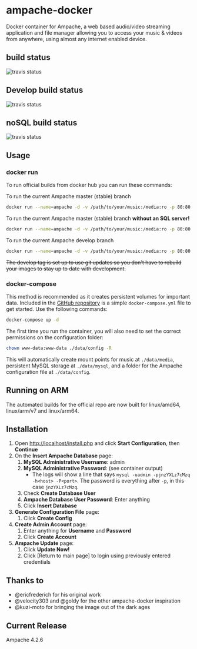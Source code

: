 # ampache-docker

Docker container for Ampache, a web based audio/video streaming application and file manager allowing you to access your music & videos from anywhere, using almost any internet enabled device.

## build status

![travis status](https://travis-ci.org/ampache/ampache-docker.svg?branch=master)

## Develop build status

![travis status](https://travis-ci.org/ampache/ampache-docker.svg?branch=develop)

## noSQL build status

![travis status](https://travis-ci.org/ampache/ampache-docker.svg?branch=nosql)

## Usage

### docker run

To run official builds from docker hub you can run these commands:

To run the current Ampache master (stable) branch

```bash
docker run --name=ampache -d -v /path/to/your/music:/media:ro -p 80:80 ampache/ampache
```

To run the current Ampache master (stable) branch **without an SQL server!**

```bash
docker run --name=ampache -d -v /path/to/your/music:/media:ro -p 80:80 ampache/ampache:nosql
```

To run the current Ampache develop branch

```bash
docker run --name=ampache -d -v /path/to/your/music:/media:ro -p 80:80 ampache/ampache:develop
```

~~The develop tag is set up to use git updates so you don't have to rebuild your images to stay up to date with development.~~

### docker-compose

This method is recommended as it creates persistent volumes for important data. Included in the [GitHub repository](https://github.com/ampache/ampache-docker/blob/master/docker-compose.yml) is a simple `docker-compose.yml` file to get started. Use the following commands:

```bash
docker-compose up -d
```

The first time you run the container, you will also need to set the correct permissions on the configuration folder:

```bash
chown www-data:www-data ./data/config -R
```

This will automatically create mount points for music at `./data/media`, persistent MySQL storage at `./data/mysql`, and a folder for the Ampache configuration file at `./data/config`.

## Running on ARM

The automated builds for the official repo are now built for linux/amd64, linux/arm/v7 and linux/arm64.

## Installation

1. Open [http://localhost/install.php](http://localhost/install.php) and click **Start Configuration**, then **Continue**
2. On the **Insert Ampache Database** page:
    1. **MySQL Administrative Username**: admin
    2. **MySQL Administrative Password**: (see container output)
        * The logs will show a line that says `mysql -uadmin -pjnzYXLz7cMzq -h<host> -P<port>`. The password is everything after `-p`, in this case `jnzYXLz7cMzq`.
    3. Check **Create Database User**
    4. **Ampache Database User Password**: Enter anything
    5. Click **Insert Database**
3. **Generate Configuration File** page:
    1. Click **Create Config**
4. **Create Admin Account** page:
    1. Enter anything for **Username** and **Password**
    2. Click **Create Account**
5. **Ampache Update** page:
    1. Click **Update Now!**
    2. Click [Return to main page] to login using previously entered credentials

## Thanks to

* @ericfrederich for his original work
* @velocity303 and @goldy for the other ampache-docker inspiration
* @kuzi-moto for bringing the image out of the dark ages

## Current Release

Ampache 4.2.6

